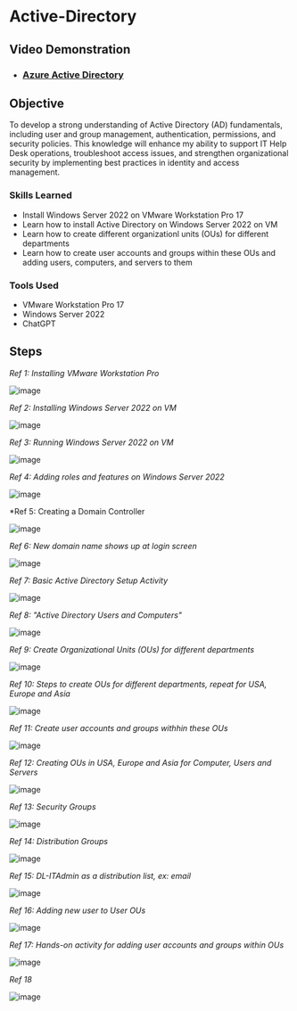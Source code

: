 # Active-Directory
<h2>Video Demonstration</h2>

- ### [Azure Active Directory](https://youtu.be/9k8dZXN6pkY?si=jf4zzdIDKZXnOxFw)

## Objective
  
To develop a strong understanding of Active Directory (AD) fundamentals, including user and group management, authentication, permissions, and security policies. This knowledge will enhance my ability to support IT Help Desk operations, troubleshoot access issues, and strengthen organizational security by implementing best practices in identity and access management.

### Skills Learned

- Install Windows Server 2022 on VMware Workstation Pro 17 
- Learn how to install Active Directory on Windows Server 2022 on VM
- Learn how to create different organizationl units (OUs) for different departments
- Learn how to create user accounts and groups within these OUs and adding users, computers, and servers to them

### Tools Used

- VMware Workstation Pro 17
- Windows Server 2022
- ChatGPT

## Steps

*Ref 1: Installing VMware Workstation Pro*

![image](https://github.com/user-attachments/assets/8d50b58d-bd21-45a1-9cdf-dc19591fa629)

*Ref 2: Installing Windows Server 2022 on VM*

![image](https://github.com/user-attachments/assets/7988407d-4020-4a82-bf5d-3a92a8e6560f)

*Ref 3: Running Windows Server 2022 on VM*

![image](https://github.com/user-attachments/assets/56abd418-f4c4-4b79-b3be-5a8752899f02)

*Ref 4: Adding roles and features on Windows Server 2022*

![image](https://github.com/user-attachments/assets/22a3fdad-dfbf-4c81-98ae-6c2f3d518eb7)

*Ref 5: Creating a Domain Controller

![image](https://github.com/user-attachments/assets/05766693-6573-4394-9421-764e1d1a4c46)

*Ref 6: New domain name shows up at login screen*

![image](https://github.com/user-attachments/assets/528b85ef-9238-4256-ac25-1c0c86215dbe)

*Ref 7: Basic Active Directory Setup Activity*

![image](https://github.com/user-attachments/assets/2c678e9d-af27-4419-9370-a4f7678ced8e)

*Ref 8: "Active Directory Users and Computers"*

![image](https://github.com/user-attachments/assets/de74e73f-ffe0-4a09-86fd-12aa4beae5c6)

*Ref 9: Create Organizational Units (OUs) for different departments*

![image](https://github.com/user-attachments/assets/2ac9b7ba-241c-4fd4-b160-ac8d132a685b)

*Ref 10: Steps to create OUs for different departments, repeat for USA, Europe and Asia*

![image](https://github.com/user-attachments/assets/f7c39ff8-effb-4e25-b318-b5582401ed5c)

*Ref 11: Create user accounts and groups withhin these OUs*

![image](https://github.com/user-attachments/assets/36fa0a00-61a8-4c77-a0f6-6302181eef49)

*Ref 12: Creating OUs in USA, Europe and Asia for Computer, Users and Servers*

![image](https://github.com/user-attachments/assets/72a22cb9-bf68-4a31-a1b9-c75204fd4d82)

*Ref 13: Security Groups*

![image](https://github.com/user-attachments/assets/9f320cc0-fded-4de6-aa45-a8e4ad372f43)

*Ref 14: Distribution Groups*

![image](https://github.com/user-attachments/assets/de9f4d36-4dfd-4117-82f9-9dbca1f6a511)

*Ref 15: DL-ITAdmin as a distribution list, ex: email*

![image](https://github.com/user-attachments/assets/5f0d2d36-8fca-44e1-adfc-4b0b7a9b28ea)

*Ref 16: Adding new user to User OUs*

![image](https://github.com/user-attachments/assets/5d63a018-a88d-4466-9b78-6461da7489a1)

*Ref 17: Hands-on activity for adding user accounts and groups within OUs*

![image](https://github.com/user-attachments/assets/a17d8422-ef7c-424a-aa8e-b74e0c365533)

*Ref 18*

![image](https://github.com/user-attachments/assets/3da99538-02e4-4157-b2ef-66ff1ef67a21)

